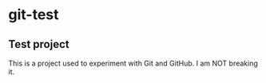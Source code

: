 # git-test

## Test project

This is a project used to experiment with Git and GitHub.
I am NOT breaking it.
